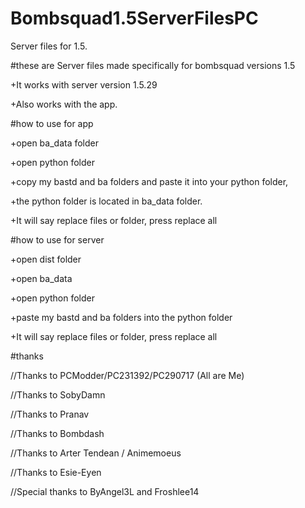 # Bombsquad1.5ServerFilesPC
Server files for 1.5.

#these are Server files made specifically for bombsquad versions 1.5

+It works with server version 1.5.29

+Also works with the app.

#how to use for app

+open ba_data folder

+open python folder

+copy my bastd and ba folders and paste it into your python folder,

+the python folder is located in ba_data folder.

+It will say replace files or folder, press replace all

#how to use for server

+open dist folder

+open ba_data

+open python folder

+paste my bastd and ba folders into the python folder

+It will say replace files or folder, press replace all

#thanks

//Thanks to PCModder/PC231392/PC290717 (All are Me)

//Thanks to SobyDamn

//Thanks to Pranav

//Thanks to Bombdash

//Thanks to Arter Tendean / Animemoeus

//Thanks to Esie-Eyen

//Special thanks to ByAngel3L and Froshlee14
